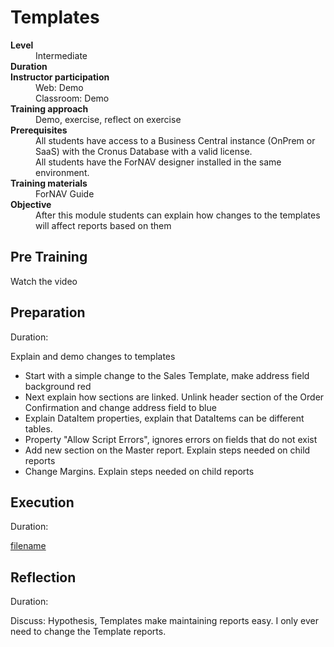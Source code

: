 # Templates
<dl>
  <dt><b>Level</b></dt>
  <dd>Intermediate</dd>
  <dt><b>Duration</b></dt>
  <dd></dd>
  <dt><b>Instructor participation</b></dt>
  <dd>Web: Demo<br>Classroom: Demo</dd>
  <dt><b>Training approach</b></dt>
  <dd>Demo, exercise, reflect on exercise</dd>
  <dt><b>Prerequisites</b></dt>
  <dd>All students have access to a Business Central instance (OnPrem or SaaS) with the Cronus Database with a valid license. <br> All students have the ForNAV designer installed in the same environment.</dd>
  <dt><b>Training materials</b></dt>
  <dd>ForNAV Guide</dd>
  <dt><b>Objective</b></dt>
  <dd>After this module students can explain how changes to the templates will affect reports based on them</dd>
</dl>

## Pre Training
Watch the video []()

## Preparation
Duration:

Explain and demo changes to templates

* Start with a simple change to the Sales Template, make address field background red
* Next explain how sections are linked. Unlink header section of the Order Confirmation and change address field to blue
* Explain DataItem properties, explain that DataItems can be different tables.
* Property "Allow Script Errors", ignores errors on fields that do not exist
* Add new section on the Master report. Explain steps needed on child reports
* Change Margins. Explain steps needed on child reports

## Execution
Duration:

[filename](../../Exercises/Templates.Exercise.md ':include')

## Reflection
Duration:

Discuss: Hypothesis, Templates make maintaining reports easy. I only ever need to change the Template reports.
